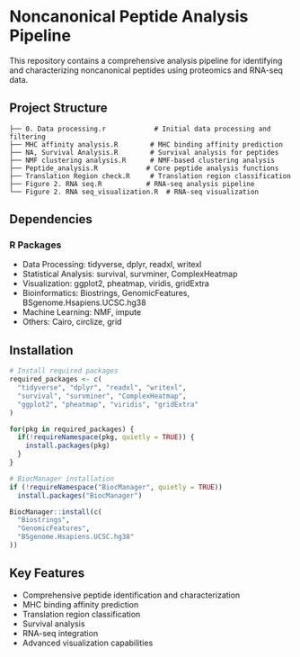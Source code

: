 # Noncanonical Peptide Analysis Pipeline

This repository contains a comprehensive analysis pipeline for identifying and characterizing noncanonical peptides using proteomics and RNA-seq data.

## Project Structure

```
├── 0. Data processing.r            # Initial data processing and filtering
├── MHC affinity analysis.R        # MHC binding affinity prediction
├── NA, Survival Analysis.R        # Survival analysis for peptides
├── NMF clustering analysis.R      # NMF-based clustering analysis
├── Peptide_analysis.R            # Core peptide analysis functions
├── Translation Region check.R     # Translation region classification
├── Figure 2. RNA seq.R           # RNA-seq analysis pipeline
└── Figure 2. RNA seq_visualization.R  # RNA-seq visualization
```

## Dependencies

### R Packages
- Data Processing: tidyverse, dplyr, readxl, writexl
- Statistical Analysis: survival, survminer, ComplexHeatmap
- Visualization: ggplot2, pheatmap, viridis, gridExtra
- Bioinformatics: Biostrings, GenomicFeatures, BSgenome.Hsapiens.UCSC.hg38
- Machine Learning: NMF, impute
- Others: Cairo, circlize, grid

## Installation

```R
# Install required packages
required_packages <- c(
  "tidyverse", "dplyr", "readxl", "writexl",
  "survival", "survminer", "ComplexHeatmap",
  "ggplot2", "pheatmap", "viridis", "gridExtra"
)

for(pkg in required_packages) {
  if(!requireNamespace(pkg, quietly = TRUE)) {
    install.packages(pkg)
  }
}

# BiocManager installation
if (!requireNamespace("BiocManager", quietly = TRUE))
  install.packages("BiocManager")

BiocManager::install(c(
  "Biostrings",
  "GenomicFeatures",
  "BSgenome.Hsapiens.UCSC.hg38"
))
```



## Key Features

- Comprehensive peptide identification and characterization
- MHC binding affinity prediction
- Translation region classification
- Survival analysis
- RNA-seq integration
- Advanced visualization capabilities

